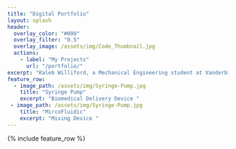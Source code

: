 ```yaml
---
title: "Digital Portfolio"
layout: splash
header:
  overlay_color: "#000"
  overlay_filter: "0.5"
  overlay_image: /assets/img/Code_Thumbnail.jpg
  actions:
    - label: "My Projects"
      url: "/portfolio/"
excerpt: "Kaleb Williford, a Mechanical Engineering student at Vanderbilt University graduating in May 2024, brings a GPA of 3.53/4.00 and valuable professional experience from internships at AT&T, Smith Seckman Reid, Inc., and Nissan. His roles involved cost reduction, process optimization, and innovative solutions using programming languages like JavaScript and Python."
feature_row:
  - image_path: /assets/img/Syringe-Pump.jpg
    title: "Syringe Pump"
    excerpt: "Biomedical Delivery Device "
 - image_path: /assets/img/Syringe-Pump.jpg
    title: "MircoFluidic"
    excerpt: "Mixing Device "
---
```


{% include feature_row %}

